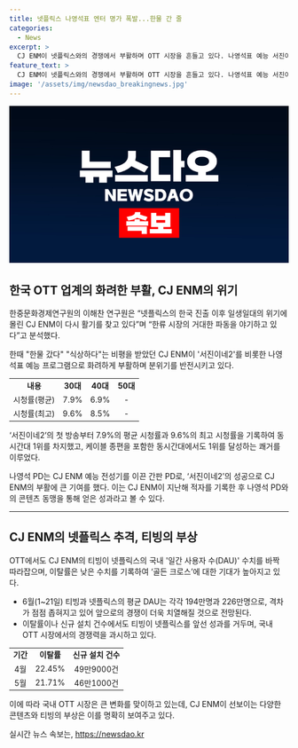 ```yaml
---
title: 넷플릭스 나영석표 엔터 명가 폭발...한물 간 줄
categories:
  - News
excerpt: >
  CJ ENM이 넷플릭스와의 경쟁에서 부활하며 OTT 시장을 흔들고 있다. 나영석표 예능 서진이네2는 쾌거를 이루며 화제다. 낮은 이탈률과 높은 신규 설치 건수로 티빙이 넷플릭스를 추격 중이며, 이에 대한 기대도 높아지고 있다. CJ ENM은 과거 적자를 맞았지만 최근 흥행을 거두며 1000억원 이상의 이익 전망이 나오고 있다. OTT 시장에서의 성공이 CJ ENM의 부활을 암시한다.
feature_text: >
  CJ ENM이 넷플릭스와의 경쟁에서 부활하며 OTT 시장을 흔들고 있다. 나영석표 예능 서진이네2는 쾌거를 이루며 화제다. 낮은 이탈률과 높은 신규 설치 건수로 티빙이 넷플릭스를 추격 중이며, 이에 대한 기대도 높아지고 있다. CJ ENM은 과거 적자를 맞았지만 최근 흥행을 거두며 1000억원 이상의 이익 전망이 나오고 있다. OTT 시장에서의 성공이 CJ ENM의 부활을 암시한다.
image: '/assets/img/newsdao_breakingnews.jpg'
---
```


<p><img src="/assets/img/newsdao_breakingnews.jpg" alt="implanttips 속보" /></p>

<h2 data-ke-size="size26">한국 OTT 업계의 화려한 부활, CJ ENM의 위기</h2>

<p data-ke-size="size16">한중문화경제연구원의 이해찬 연구원은 “넷플릭스의 한국 진출 이후 일생일대의 위기에 몰린 CJ ENM이 다시 활기를 찾고 있다”며 “한류 시장의 거대한 파동을 야기하고 있다”고 분석했다.</p>

<p data-ke-size="size16">한때 "한물 갔다" "식상하다"는 비평을 받았던 CJ ENM이 '서진이네2'를 비롯한 나영석표 예능 프로그램으로 화려하게 부활하며 분위기를 반전시키고 있다.</p>

<table>
  <tr>
    <td style="text-align: center; height: 17px;"><b>내용</b></td>
    <td style="text-align: center; height: 17px;"><b>30대</b></td>
    <td style="text-align: center; height: 17px;"><b>40대</b></td>
    <td style="text-align: center; height: 17px;"><b>50대</b></td>
  </tr>
  <tr>
    <td style="text-align: center; height: 17px;">시청률(평균)</td>
    <td style="text-align: center; height: 17px;">7.9%</td>
    <td style="text-align: center; height: 17px;">6.9%</td>
    <td style="text-align: center; height: 17px;">- </td>
  </tr>
  <tr>
    <td style="text-align: center; height: 17px;">시청률(최고)</td>
    <td style="text-align: center; height: 17px;">9.6%</td>
    <td style="text-align: center; height: 17px;">8.5%</td>
    <td style="text-align: center; height: 17px;">- </td>
  </tr>
</table>

<p data-ke-size="size16">‘서진이네2’의 첫 방송부터 7.9%의 평균 시청률과 9.6%의 최고 시청률을 기록하여 동시간대 1위를 차지했고, 케이블 종편을 포함한 동시간대에서도 1위를 달성하는 쾌거를 이루었다.</p>

<p data-ke-size="size16">나영석 PD는 CJ ENM 예능 전성기를 이끈 간판 PD로, ‘서진이네2’의 성공으로 CJ ENM의 부활에 큰 기여를 했다. 이는 CJ ENM이 지난해 적자를 기록한 후 나영석 PD와의 콘텐츠 동맹을 통해 얻은 성과라고 볼 수 있다.</p>

<hr>

<h2 data-ke-size="size26">CJ ENM의 넷플릭스 추격, 티빙의 부상</h2>

<p data-ke-size="size16">OTT에서도 CJ ENM의 티빙이 넷플릭스의 국내 '일간 사용자 수(DAU)' 수치를 바짝 따라잡으며, 이탈률은 낮은 수치를 기록하여 ‘골든 크로스’에 대한 기대가 높아지고 있다.</p>

<ul>
  <li>6월(1~21일) 티빙과 넷플릭스의 평균 DAU는 각각 194만명과 226만명으로, 격차가 점점 좁혀지고 있어 앞으로의 경쟁이 더욱 치열해질 것으로 전망된다.</li>
  <li>이탈률이나 신규 설치 건수에서도 티빙이 넷플릭스를 앞선 성과를 거두며, 국내 OTT 시장에서의 경쟁력을 과시하고 있다.</li>
</ul>

<table>
  <tr>
    <td style="text-align: center; height: 17px;"><b>기간</b></td>
    <td style="text-align: center; height: 17px;"><b>이탈률</b></td>
    <td style="text-align: center; height: 17px;"><b>신규 설치 건수</b></td>
  </tr>
  <tr>
    <td style="text-align: center; height: 17px;">4월</td>
    <td style="text-align: center; height: 17px;">22.45%</td>
    <td style="text-align: center; height: 17px;">49만9000건</td>
  </tr>
  <tr>
    <td style="text-align: center; height: 17px;">5월</td>
    <td style="text-align: center; height: 17px;">21.71%</td>
    <td style="text-align: center; height: 17px;">46만1000건</td>
  </tr>
</table>

<p data-ke-size="size16">이에 따라 국내 OTT 시장은 큰 변화를 맞이하고 있는데, CJ ENM이 선보이는 다양한 콘텐츠와 티빙의 부상은 이를 명확히 보여주고 있다.</p>
실시간 뉴스 속보는, <a href="https://newsdao.kr" rel="dofollow">https://newsdao.kr</a>


